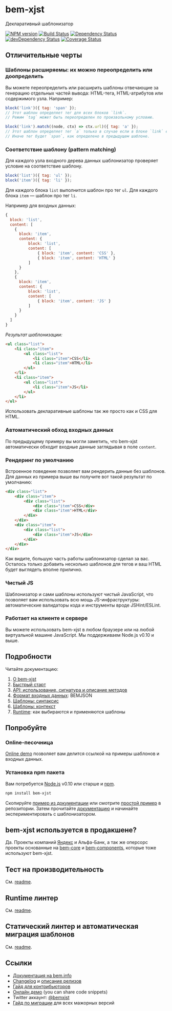 # bem-xjst

Декларативный шаблонизатор

[![NPM version](http://img.shields.io/npm/v/bem-xjst.svg?style=flat)](http://www.npmjs.org/package/bem-xjst)
[![Build Status](http://img.shields.io/travis/bem/bem-xjst/master.svg)](https://travis-ci.org/bem/bem-xjst)
[![Dependency Status](https://david-dm.org/bem/bem-xjst.svg)](https://david-dm.org/bem/bem-xjst)
[![devDependency Status](https://david-dm.org/bem/bem-xjst/dev-status.svg)](https://david-dm.org/bem/bem-xjst#info=devDependencies)
[![Coverage Status](https://coveralls.io/repos/github/bem/bem-xjst/badge.svg?branch=coverage-badge)](https://coveralls.io/github/bem/bem-xjst?branch=coverage-badge)

## Отличительные черты

### Шаблоны расширяемы: их можно переопределить или доопределить

Вы можете переопределить или расширить шаблоны отвечающие за генерацию отдельных
частей вывода: HTML-тега, HTML-атрибутов или содержимого узла. Например:

```js
block('link')({ tag: 'span' });
// Этот шаблон определяет тег для всех блоков `link`.
// Режим `tag` может быть переопределен по произвольному условию.

block('link').match((node, ctx) => ctx.url)({ tag: 'a' });
// Этот шаблон определяет тег `a` только в случае если в блоке `link` есть поле `url`.
// Иначе тег будет `span`, как определено в предыдущем шаблоне.
```

### Соответствие шаблону (pattern matching)

Для каждого узла входного дерева данных шаблонизатор проверяет условие на
соответствие шаблону.

```js
block('list')({ tag: 'ul' });
block('item')({ tag: 'li' });
```

Для каждого блока `list` выполнится шаблон про тег `ul`. Для каждого блока
`item` — шаблон про тег `li`.

Например для входных данных:
```js
{
  block: 'list',
  content: [
    {
      block: 'item',
      content: {
          block: 'list',
          content: [
              { block: 'item', content: 'CSS' },
              { block: 'item', content: 'HTML' }
          ]
      }
    },
    {
      block: 'item',
      content: {
          block: 'list',
          content: [
              { block: 'item', content: 'JS' }
          ]
      }
    }
  ]
}
```

*Результат шаблонизации:*

```html
<ul class="list">
    <li class="item">
        <ul class="list">
            <li class="item">CSS</li>
            <li class="item">HTML</li>
        </ul>
    </li>
    <li class="item">
        <ul class="list">
            <li class="item">JS</li>
        </ul>
    </li>
</ul>
```

Использовать декларативные шаблоны так же просто как и CSS для HTML.

### Автоматический обход входных данных

По предыдущему примеру вы могли заметить, что bem-xjst автоматически обходит
входные данные заглядывая в поле `content`.

### Рендеринг по умолчанию

Встроенное поведение позволяет вам рендерить данные без шаблонов. Для данных из
примера выше вы получите вот такой результат по умолчанию:

```html
<div class="list">
    <div class="item">
        <div class="list">
            <div class="item">CSS</div>
            <div class="item">HTML</div>
        </div>
    </div>
    <div class="item">
        <div class="list">
            <div class="item">JS</div>
        </div>
    </div>
</div>
```

Как видите, большую часть работы шаблонизатор сделал за вас. Осталось только
добавить несколько шаблонов для тегов и ваш HTML будет выглядеть вполне
прилично.

### Чистый JS

Шаблонизатор и сами шаблоны используют чистый JavaScript, что позволяет вам
использовать всю мощь JS-инфраструктуры: автоматические
валидаторы кода и инструменты вроде JSHint/ESLint.

### Работает на клиенте и сервере

Вы можете использовать bem-xjst в любом браузере или на любой виртуальной машине
JavaScript. Мы поддерживаем Node.js v0.10 и выше.

## Подробности

Читайте документацию:

1. [О bem-xjst](/docs/ru/1-about.md)
2. [Быстрый старт](/docs/ru/2-quick-start.md)
3. [API: использование, сигнатура и описание методов](/docs/ru/3-api.md)
4. [Формат входных данных](/docs/ru/4-data.md): BEMJSON
5. [Шаблоны: синтаксис](/docs/ru/5-templates-syntax.md)
6. [Шаблоны: контекст](/docs/ru/6-templates-context.md)
7. [Runtime](/docs/ru/7-runtime.md): как выбираются и применяются шаблоны

## Попробуйте

### Online-песочница

[Online demo](https://bem.github.io/bem-xjst/) позволяет вам делится ссылкой на
примеры шаблонов и входных данных.

### Установка npm пакета

Вам потребуется [Node.js](https://nodejs.org/) v0.10 или старше и [npm](https://www.npmjs.com/).

```bash
npm install bem-xjst
```

Скопируйте [пример из документации](https://github.com/bem/bem-xjst/blob/master/docs/ru/2-quick-start.md#Простой-пример) или смотрите [простой пример](https://github.com/bem/bem-xjst/tree/master/examples/simple-page) в репозитории. Затем прочитайте [документацию](https://github.com/bem/bem-xjst/blob/master/docs/ru/) и начинайте экспериментировать с шаблонизатором.

## bem-xjst используется в продакшене?

Да. Проекты компаний [Яндекс](https://company.yandex.ru/) и Альфа-Банк, а так же оперсорс проекты основанные на [bem-core](https://github.com/bem/bem-core) и [bem-components](https://github.com/bem/bem-components), которые тоже используют bem-xjst.

## Тест на производительность

См. [readme](https://github.com/bem/bem-xjst/tree/master/bench).

## Runtime линтер

См. [readme](https://github.com/bem/bem-xjst/tree/master/runtime-lint).

## Статический линтер и автоматическая миграция шаблонов

См. [readme](https://github.com/bem/bem-xjst/tree/master/migration).

## Ссылки

* [Документация на bem.info](https://ru.bem.info/platform/bem-xjst/)
* [Changelog](CHANGELOG.md) и [описание релизов](https://github.com/bem/bem-xjst/releases)
* [Гайд для контрибьюторов](https://github.com/bem/bem-xjst/blob/master/CONTRIBUTING.md)
* [Онлайн демо](https://bem.github.io/bem-xjst/) (you can share code snippets)
* Twitter аккаунт: [@bemxjst](https://twitter.com/bemxjst)
* [Гайд по миграции](https://github.com/bem/bem-xjst/wiki/Migration-guides) для всех мажорных версий
